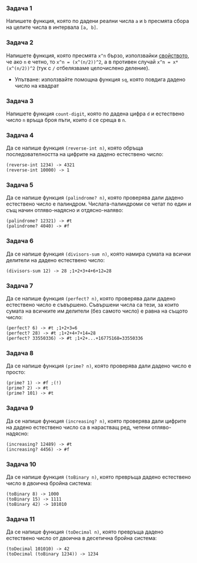 ### Задача 1
Напишете функция, която по дадени реални числа `a` и `b` пресмята сбора на целите числа в интервала `[a, b]`.

### Задача 2
Напишете функция, която пресмята `x^n` бързо, използвайки [свойството](https://en.wikipedia.org/wiki/Exponentiation_by_squaring), че ако `n` е четно, то `x^n = (x^(n/2))^2`, а в противен случай `x^n = x*(x^(n/2))^2` (тук с `/` отбелязваме целочислено деление).
- Упътване: използвайте помощна функция `sq`, която повдига дадено число на квадрат

### Задача 3
Напишете функция `count-digit`, която по дадена цифра `d` и естествено число `n` връща броя пъти, които `d` се среща в `n`.

### Задача 4
Да се напише функция `(reverse-int n)`, която обръща последователността на цифрите на дадено естествено число:
```
(reverse-int 1234) -> 4321
(reverse-int 10000) -> 1
```
### Задача 5
Да се напише функция `(palindrome? n)`, която проверява дали дадено естествено число е палиндром. Числата-палиндроми се четат по един и същ начин отляво-надясно и отдясно-наляво:
```
(palindrome? 12321) -> #t
(palindrome? 4040) -> #f
```
### Задача 6
Да се напише функция `(divisors-sum n)`, която намира сумата на всички делители на дадено естествено число:
```
(divisors-sum 12) -> 28 ;1+2+3+4+6+12=28
```
### Задача 7
Да се напише функция `(perfect? n)`, която проверява дали дадено естествено число е съвършено. Съвършени числа са тези, за които сумата на всичките им делители (без самото число) е равна на същото число:
```
(perfect? 6) -> #t ;1+2+3=6
(perfect? 28) -> #t ;1+2+4+7+14=28
(perfect? 33550336) -> #t ;1+2+...+16775168=33550336
```
### Задача 8
Да се напише функция `(prime? n)`, която проверява дали дадено число е просто:
```
(prime? 1) -> #f ;(!)
(prime? 2) -> #t
(prime? 101) -> #t
```
### Задача 9
Да се напише функция `(increasing? n)`, която проверява дали цифрите на дадено естествено число са в нарастващ ред, четени отляво-надясно:
```
(increasing? 12489) -> #t
(increasing? 4456) -> #f
```
### Задача 10
Да се напише функция `(toBinary n)`, която превръща дадено естествено число в двоична бройна система:
```
(toBinary 8) -> 1000
(toBinary 15) -> 1111
(toBinary 42) -> 101010
```
### Задача 11
Да се напише функция `(toDecimal n)`, която превръща дадено естествено число от двоична в десетична бройна система:
```
(toDecimal 101010) -> 42
(toDecimal (toBinary 1234)) -> 1234
```
